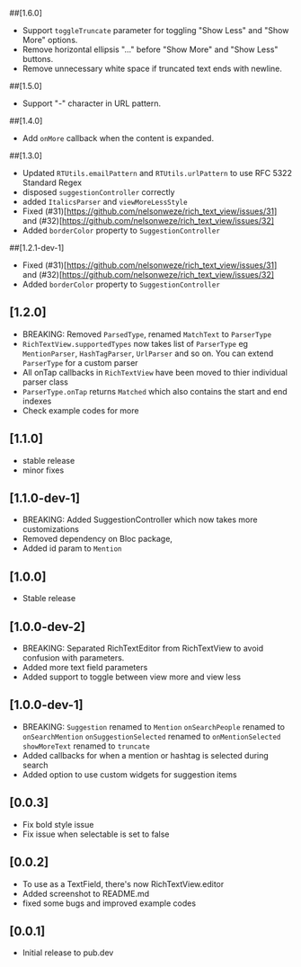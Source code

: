 ##[1.6.0]
- Support `toggleTruncate` parameter for toggling "Show Less" and "Show More" options.
- Remove horizontal ellipsis "..." before "Show More" and "Show Less" buttons.
- Remove unnecessary white space if truncated text ends with newline.

##[1.5.0]
- Support "-" character in URL pattern.

##[1.4.0]
- Add `onMore` callback when the content is expanded.

##[1.3.0]

- Updated `RTUtils.emailPattern` and `RTUtils.urlPattern` to use RFC 5322 Standard Regex
- disposed `suggestionController` correctly
- added `ItalicsParser` and `viewMoreLessStyle`
- Fixed (#31)[https://github.com/nelsonweze/rich_text_view/issues/31] and (#32)[https://github.com/nelsonweze/rich_text_view/issues/32]
- Added `borderColor` property to `SuggestionController`

##[1.2.1-dev-1]

- Fixed (#31)[https://github.com/nelsonweze/rich_text_view/issues/31] and (#32)[https://github.com/nelsonweze/rich_text_view/issues/32]
- Added `borderColor` property to `SuggestionController`

## [1.2.0]

- BREAKING: Removed `ParsedType`, renamed `MatchText` to `ParserType`
- `RichTextView.supportedTypes` now takes list of `ParserType` eg `MentionParser`, `HashTagParser`, `UrlParser` and so on. You can extend `ParserType` for a custom parser
- All onTap callbacks in `RichTextView` have been moved to thier individual parser class
- `ParserType.onTap` returns `Matched` which also contains the start and end indexes
- Check example codes for more

## [1.1.0]

- stable release
- minor fixes

## [1.1.0-dev-1]

- BREAKING: Added SuggestionController which now takes more customizations
- Removed dependency on Bloc package,
- Added id param to `Mention`

## [1.0.0]

- Stable release

## [1.0.0-dev-2]

- BREAKING: Separated RichTextEditor from RichTextView to avoid confusion with parameters.
- Added more text field parameters
- Added support to toggle between view more and view less

## [1.0.0-dev-1]

- BREAKING: `Suggestion` renamed to `Mention`
  `onSearchPeople` renamed to `onSearchMention`
  `onSuggestionSelected` renamed to `onMentionSelected`
  `showMoreText` renamed to `truncate`
- Added callbacks for when a mention or hashtag is selected during search
- Added option to use custom widgets for suggestion items

## [0.0.3]

- Fix bold style issue
- Fix issue when selectable is set to false

## [0.0.2]

- To use as a TextField, there's now RichTextView.editor
- Added screenshot to README.md
- fixed some bugs and improved example codes

## [0.0.1]

- Initial release to pub.dev
